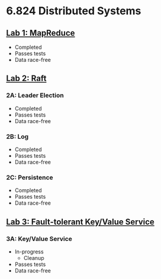# 6.824 Distributed Systems
## [Lab 1: MapReduce](http://nil.csail.mit.edu/6.824/2020/labs/lab-mr.html)
- Completed
- Passes tests
- Data race-free

## [Lab 2: Raft](http://nil.csail.mit.edu/6.824/2020/labs/lab-raft.html)
### 2A: Leader Election
- Completed
- Passes tests
- Data race-free

### 2B: Log
- Completed
- Passes tests
- Data race-free

### 2C: Persistence
- Completed
- Passes tests
- Data race-free

## [Lab 3: Fault-tolerant Key/Value Service](http://nil.csail.mit.edu/6.824/2020/labs/lab-kvraft.html)
### 3A: Key/Value Service
- In-progress
  - Cleanup
- Passes tests
- Data race-free